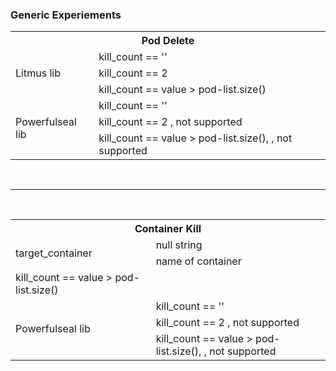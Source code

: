 ### Generic Experiements

<table> 
    <tr> <th colspan=2>   Pod Delete  </th> </tr>
    <tr > <td rowspan=3> Litmus lib  </td> 
        <td> kill_count == '' </td>
    </tr>
    <tr> 
         <td> kill_count == 2 </td>
    </tr>
    <tr>
         <td> kill_count == value > pod-list.size() </td>
    </tr> 
    <tr > <td rowspan=3> Powerfulseal lib  </td> 
        <td> kill_count == '' </td>
    </tr>
    <tr> 
         <td> kill_count == 2 , not supported</td>
    </tr>
    <tr>
         <td> kill_count == value > pod-list.size(), , not supported </td>
    </tr> 
         </table>
         <br> <hr> <br>
         
  <table> 
    <tr> <th colspan=2>   Container Kill  </th> </tr>
    <tr > <td rowspan=2> target_container  </td> 
        <td> null string </td>
    </tr>
    <tr> 
         <td> name of container </td>
    </tr>
    <tr>
         <td> kill_count == value > pod-list.size() </td>
    </tr> 
    <tr > <td rowspan=3> Powerfulseal lib  </td> 
        <td> kill_count == '' </td>
    </tr>
    <tr> 
         <td> kill_count == 2 , not supported</td>
    </tr>
    <tr>
         <td> kill_count == value > pod-list.size(), , not supported </td>
    </tr> 
         </table>
    
        
    
    
